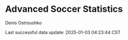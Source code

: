 # Advanced Soccer Statistics
Denis Ostroushko

<!-- gfm -->

Last successful data update: 2025-01-03 04:23:44 CST
